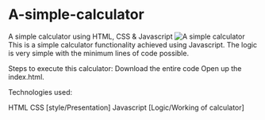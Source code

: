 # A-simple-calculator
A simple calculator using HTML, CSS & Javascript
![A simple calculator](https://user-images.githubusercontent.com/94445824/146679073-2f8c7752-43a7-4195-89e4-6d05d8356b82.PNG)
This is a simple calculator functionality achieved using Javascript. The logic is very simple with the minimum lines of code possible.

Steps to execute this calculator:
Download the entire code
Open up the index.html.

Technologies used:

HTML
CSS [style/Presentation]
Javascript [Logic/Working of calculator]
